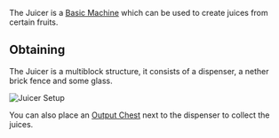 The Juicer is a [Basic Machine](https://github.com/Slimefun/Slimefun4/wiki/Basic-Machines) which can be used to create juices from certain fruits.  

## Obtaining
The Juicer is a multiblock structure, it consists of a dispenser, a nether brick fence and some glass.  

![Juicer Setup](https://raw.githubusercontent.com/TheBusyBiscuit/Slimefun4-Wiki/master/images/multiblock-juicer.png)

You can also place an [Output Chest](https://github.com/Slimefun/Slimefun4/wiki/Output-Chest) next to the dispenser to collect the juices.
